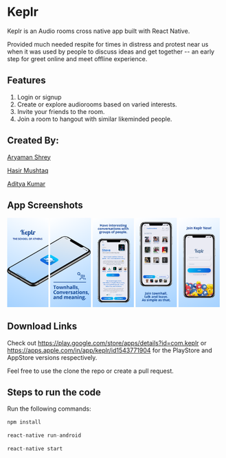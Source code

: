 # Keplr
Keplr is an Audio rooms cross native app built with React Native. 

Provided much needed respite for times in distress and protest near us when it was used by people to discuss ideas and get together
-- an early step for greet online and meet offline experience.

## Features

1. Login or signup
2. Create or explore audiorooms based on varied interests.
3. Invite your friends to the room.
4. Join a room to hangout with similar likeminded people.

## Created By: 

[Aryaman Shrey](https://github.com/arya-man)

[Hasir Mushtaq](https://github.com/ragnar48h)

[Aditya Kumar](https://github.com/adityaddy)

## App Screenshots

<p float="left" >
  <img src="./Assets/4.webp" width="19%" />
  <img src="./Assets/5.webp" width="19%" /> 
  <img src="./Assets/1.webp" width="19%" />
  <img src="./Assets/2.webp" width="19%" /> 
  <img src="./Assets/3.webp" width="19%" /> 
</p>

## Download Links

Check out https://play.google.com/store/apps/details?id=com.keplr or https://apps.apple.com/in/app/keplr/id1543771904 for the PlayStore and AppStore versions respectively.

Feel free to use the clone the repo or create a pull request.

## Steps to run the code 
Run the following commands:

```javascript
npm install 
```
```javascript
react-native run-android 
```
```javascript
react-native start
